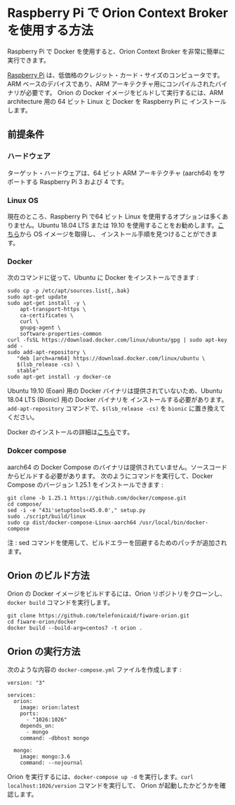 # Raspberry Pi で Orion Context Broker を使用する方法

Raspberry Pi で Docker を使用すると、Orion Context Broker を非常に簡単に実行できます。

[Raspberry Pi](https://www.raspberrypi.org/) は、低価格のクレジット・カード・サイズのコンピュータです。
ARM ベースのデバイスであり、ARM アーキテクチャ用にコンパイルされたバイナリが必要です。 Orion の Docker
イメージをビルドして実行するには、ARM architecture 用の 64 ビット Linux と Docker を Raspberry Pi に
インストールします。

## 前提条件

### ハードウェア

ターゲット・ハードウェアは、64 ビット ARM アーキテクチャ (aarch64) をサポートする Raspberry Pi 3 および 4 です。

### Linux OS

現在のところ、Raspberry Pi で64 ビット Linux を使用するオプションは多くありません。Ubuntu 18.04 LTS または 19.10
を使用することをお勧めします。[こちら](https://ubuntu.com/download/raspberry-pi)から OS イメージを取得し、
インストール手順を見つけることができます。

### Docker

次のコマンドに従って、Ubuntu に Docker をインストールできます :

```
sudo cp -p /etc/apt/sources.list{,.bak}
sudo apt-get update
sudo apt-get install -y \
    apt-transport-https \
    ca-certificates \
    curl \
    gnupg-agent \
    software-properties-common
curl -fsSL https://download.docker.com/linux/ubuntu/gpg | sudo apt-key add -
sudo add-apt-repository \
   "deb [arch=arm64] https://download.docker.com/linux/ubuntu \
   $(lsb_release -cs) \
   stable"
sudo apt-get install -y docker-ce
```

Ubuntu 19.10 (Eoan) 用の Docker バイナリは提供されていないため、Ubuntu 18.04 LTS (Bionic) 用の Docker バイナリを
インストールする必要があります。`add-apt-repository` コマンドで、`$(lsb_release -cs)` を `bionic` に置き換えてください。

Docker のインストールの詳細は[こちら](https://docs.docker.com/install/linux/docker-ce/ubuntu/)です。

### Dokcer compose

aarch64 の Docker Compose のバイナリは提供されていません。ソースコードからビルドする必要があります。
次のようにコマンドを実行して、Docker Compose のバージョン 1.25.1 をインストールできます :

```
git clone -b 1.25.1 https://github.com/docker/compose.git
cd compose/
sed -i -e "43i'setuptools<45.0.0'," setup.py
sudo ./script/build/linux
sudo cp dist/docker-compose-Linux-aarch64 /usr/local/bin/docker-compose
```

注 : sed コマンドを使用して、ビルドエラーを回避するためのパッチが追加されます。

## Orion のビルド方法

Orion の Docker イメージをビルドするには、Orion リポジトリをクローンし、`docker build` コマンドを実行します。

```
git clone https://github.com/telefonicaid/fiware-orion.git
cd fiware-orion/docker
docker build --build-arg=centos7 -t orion .
```

## Orion の実行方法

次のような内容の `docker-compose.yml` ファイルを作成します :

```
version: "3"

services:
  orion:
    image: orion:latest
    ports:
      - "1026:1026"
    depends_on:
      - mongo
    command: -dbhost mongo

  mongo:
    image: mongo:3.6
    command: --nojournal
```

Orion を実行するには、`docker-compose up -d` を実行します。`curl localhost:1026/version` コマンドを実行して、
Orion が起動したかどうかを確認します。
